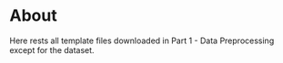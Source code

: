 # About

Here rests all template files downloaded in Part 1 - Data Preprocessing except for the dataset.
